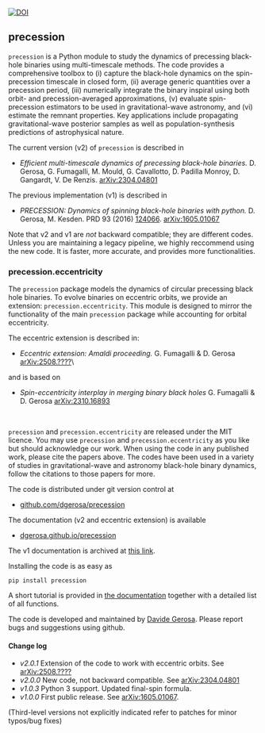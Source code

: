 
[![DOI](https://zenodo.org/badge/46057982.svg)](https://zenodo.org/badge/latestdoi/46057982)

## precession

`precession` is a Python module to study the dynamics of precessing black-hole binaries using multi-timescale methods. The code provides a comprehensive toolbox to (i) capture the black-hole dynamics on the spin-precession timescale in closed form, (ii) average generic quantities over a precession period, (iii) numerically integrate the binary inspiral using both orbit- and precession-averaged approximations, (v) evaluate spin-precession estimators to be used in gravitational-wave astronomy, and (vi) estimate the remnant properties. Key applications include propagating gravitational-wave posterior samples as well as population-synthesis predictions of astrophysical nature.

The current version (v2) of `precession` is described in 
- *Efficient multi-timescale dynamics of precessing black-hole binaries.*
D. Gerosa, G. Fumagalli, M. Mould, G. Cavallotto, D. Padilla Monroy, D. Gangardt, V. De Renzis.
[arXiv:2304.04801](https://arxiv.org/abs/2304.04801)

The previous implementation (v1) is described in
- *PRECESSION: Dynamics of spinning black-hole binaries with python.*
D. Gerosa, M. Kesden. PRD 93 (2016)
[124066](http://journals.aps.org/prd/abstract/10.1103/PhysRevD.93.124066).
[arXiv:1605.01067](https://arxiv.org/abs/1605.01067)

Note that v2 and v1 are *not* backward compatible; they are different codes. Unless you are maintaining a legacy pipeline, we highly reccommend using the new code. It is faster, more accurate, and provides more functionalities.

### precession.eccentricity

The `precession` package models the dynamics of circular precessing black hole binaries. To evolve binaries on eccentric orbits, we provide an extension: `precession.eccentricity`. This module is designed to mirror the functionality of the main `precession` package while accounting for orbital eccentricity.

The eccentric extension is described in:
- *Eccentric extension: Amaldi proceeding.*
G. Fumagalli \&  D. Gerosa 
[arXiv:2508.????](https://arxiv.org/abs/2304.04801)\\

 and is based on 
 - *Spin-eccentricity interplay in merging binary black holes*
G. Fumagalli \&   D. Gerosa 
[arXiv:2310.16893](https://arxiv.org/abs/2310.16893)


<br />


`precession` and `precession.eccentricity` are released under the MIT licence. You may use `precession` and `precession.eccentricity` as you like but should acknowledge our work. When using the code in any published work, please cite the papers above. The codes have been used in a variety of studies in gravitational-wave and astronomy black-hole binary dynamics, follow the citations to those papers for more. 

The code is distributed under git version control at
- [github.com/dgerosa/precession](https://github.com/dgerosa/precession)

The documentation (v2 and eccentric extension) is available 
- [dgerosa.github.io/precession](https://dgerosa.github.io/precession)

The v1 documentation is archived at [this link](https://htmlpreview.github.io/?https://github.com/dgerosa/precession/blob/precession_v1/docs/index.html).

Installing the code is as easy as

    pip install precession

A short tutorial is provided in [the documentation](https://dgerosa.github.io/precession) together with a detailed list of all functions.

The code is developed and maintained by [Davide Gerosa](www.davidegerosa.com). Please report bugs and suggestions using github.


#### Change log
- *v2.0.1* Extension of the code to work with eccentric orbits. See [arXiv:2508.????](https://arxiv.org/abs/2304.04801)
- *v2.0.0* New code, not backward compatible. See [arXiv:2304.04801](https://arxiv.org/abs/2304.04801)
- *v1.0.3* Python 3 support. Updated final-spin formula.
- *v1.0.0* First public release. See [arXiv:1605.01067](https://arxiv.org/abs/1605.01067).

(Third-level versions not explicitly indicated refer to patches for minor typos/bug fixes) 



